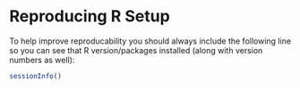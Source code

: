 # Reproducing R Setup

To help improve reproducability you should always include the following line so you can see that R version/packages installed (along with version numbers as well):

```R
sessionInfo()
```
